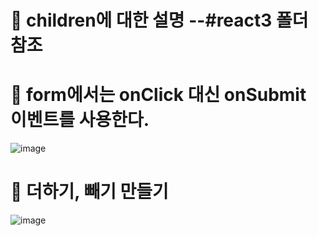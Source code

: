 
# 🐹 children에 대한 설명 --#react3 폴더 참조

# 🤡 form에서는 onClick 대신 onSubmit 이벤트를 사용한다.

![image](https://github.com/myunzzhang/react_basic/assets/129017008/508c6d21-2247-457c-b3b8-1849d05ae3d7)


# 🤡 더하기, 빼기 만들기

![image](https://github.com/myunzzhang/react_basic/assets/129017008/dedace06-bc2f-424c-be04-b54bbedb3a18)

